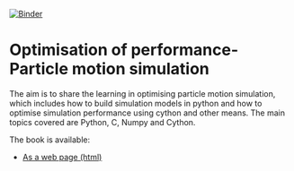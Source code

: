 [![Binder](https://mybinder.org/badge.svg)](https://mybinder.org/v2/gh/Sen29/Optimisation-of-simulation-performance/main?urlpath=tree/book/intro.ipynb)

# Optimisation of performance-Particle motion simulation

The aim is to share the learning in optimising particle motion simulation, which includes how to build simulation models in python and how to optimise simulation performance using cython and other means. The main topics covered are Python, C, Numpy and Cython.

The book is available:

- [As a web page (html)](https://sen29.github.io/Optimisation-of-simulation-performance/)
